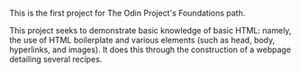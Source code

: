 This is the first project for The Odin Project's Foundations path.

This project seeks to demonstrate basic knowledge of basic HTML: namely, the use of HTML boilerplate and various elements (such as head, body, hyperlinks, and images). It does this through the construction of a webpage detailing several recipes.